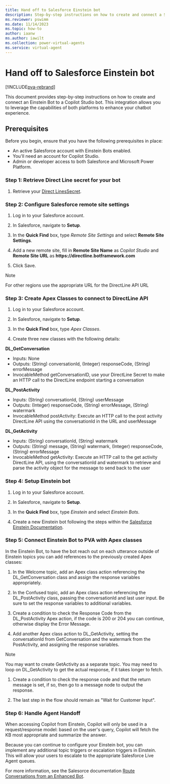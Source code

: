 ```yaml
---
title: Hand off to Salesforce Einstein bot 
description: Step-by-step instructions on how to create and connect a Salesforce Einstein Bot to a Copilot Studio copilot. This integration allows you to leverage the capabilities of both platforms to enhance your chatbot experience.
ms.reviewer: pswimm
ms.date: 11/14/2023
ms.topic: how-to
author: iaanw
ms.author: iawilt
ms.collection: power-virtual-agents
ms.service: virtual-agent
---
```


# Hand off to Salesforce Einstein bot 

[!INCLUDE[pva-rebrand](includes/pva-rebrand.md)]

This document provides step-by-step instructions on how to create and connect an Einstein Bot to a Copilot Studio bot. This integration allows you to leverage the capabilities of both platforms to enhance your chatbot experience.

## Prerequisites

Before you begin, ensure that you have the following prerequisites in place:

- An active Salesforce account with Einstein Bots enabled.
- You'll need an account for Copilot Studio. 
- Admin or developer access to both Salesforce and Microsoft Power Platform.


### Step 1: Retrieve Direct Line secret for your bot

1. Retrieve your [Direct LinesSecret](/azure/bot-service/rest-api/bot-framework-rest-direct-line-3-0-authentication?view=azure-bot-service-4.0).


### Step 2: Configure Salesforce remote site settings

1. Log in to your Salesforce account.

1. In Salesforce, navigate to **Setup**.

1. In the **Quick Find** box, type *Remote Site Settings* and select **Remote Site Settings**.

1. Add a new remote site, fill in **Remote Site Name** as *Copilot Studio* and **Remote Site URL** as **https\://directline.botframework.com**

1. Click Save.

> [!NOTE]
> 
> For other regions use the appropriate URL for the DirectLine API URL

### Step 3: Create Apex Classes to connect to DirectLine API

1. Log in to your Salesforce account.

1. In Salesforce, navigate to **Setup**.

1. In the **Quick Find** box, type *Apex Classes*.

1. Create three new classes with the following details:

**DL_GetConversation**  
- Inputs: None
- Outputs: (String) conversationId, (Integer) responseCode, (String) errorMessage
- InvocableMethod getConversationID, use your DirectLine Secret to make an HTTP call to the DirectLine endpoint starting a conversation

**DL_PostActivity**  
- Inputs: (String) conversationId, (String) userMessage
- Outputs: (Integer) responseCode, (String) errorMessage, (String) watermark
- InvocableMethod postActivity: Execute an HTTP call to the post activity DirectLine API using the conversationId in the URL and userMessage

**DL_GetActivity**
- Inputs: (String) conversationId, (String) watermark
- Outputs: (String) message, (String) watermark, (Integer) responseCode, (String) errorMessage
- InvocableMethod getActivity: Execute an HTTP call to the get activity DirectLine API, using the conversationId and watermark to retrieve and parse the activity object for the message to send back to the user

### Step 4: Setup Einstein bot

1. Log in to your Salesforce account.

1. In Salesforce, navigate to **Setup**.

1. In the **Quick Find** box, type *Einstein* and select *Einstein Bots*.

1. Create a new Einstein bot following the steps within the [Salesforce Einstein Documentation](https://help.salesforce.com/s/articleView?language=en_US&id=sf.bots_service_enhanced.htm&type=5).

### Step 5: Connect Einstein Bot to PVA with Apex classes
In the Einstein Bot, to have the bot reach out on each utterance outside of Einstein topics you can add references to the previously created Apex classes:

1. In the Welcome topic, add an Apex class action referencing the DL_GetConversation class and assign the response variables appropriately.

1. In the Confused topic, add an Apex class action referencing the DL_PostActivity class, passing the conversationId and last user input. Be sure to set the response variables to additional variables.

1. Create a condition to check the Response Code from the DL_PostActivity Apex action, if the code is 200 or 204 you can continue, otherwise display the Error Message.

1. Add another Apex class action to DL_GetActivity, setting the conversationId from GetConversation and the watermark from the PostActivity, and assigning the response variables.

>[!NOTE]
>You may want to create GetActivity as a separate topic. You may need to loop on DL_GetActivity to get the actual response, if it takes longer to fetch.

1. Create a condition to check the response code and that the return message is set, if so, then go to a message node to output the response.

1. The last step in the flow should remain as "Wait for Customer Input".

### Step 6: Handle Agent Handoff

When accessing Copilot from Einstein, Copilot will only be used in a request/response model: based on the user's query,  Copilot will fetch the KB most appropriate and summarize the answer.  

Because you can continue to configure your Einstein bot, you can implement any additional topic triggers or escalation triggers in Einstein. This will allow your users to escalate to the appropriate Salesforce Live Agent queues.

For more information, see the Salesorce documentation [Route Conversations from an Enhanced Bot](https://help.salesforce.com/s/articleView?id=sf.bots_service_enhanced_route_from.htm&type=5).
